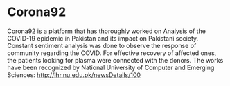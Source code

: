 # Corona92
Corona92 is a platform that has thoroughly worked on Analysis of the COVID-19 epidemic in Pakistan and its impact on Pakistani society. Constant sentiment analysis was done to observe the response of community regarding the COVID. For effective recovery of affected ones, the patients looking for plasma were connected with the donors. 
The works have been recognized by National University of Computer and Emerging Sciences:  http://lhr.nu.edu.pk/newsDetails/100
